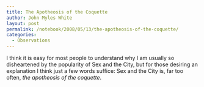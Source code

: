 ```yaml
---
title: The Apotheosis of the Coquette
author: John Myles White
layout: post
permalink: /notebook/2008/05/13/the-apotheosis-of-the-coquette/
categories:
  - Observations
---
```


I think it is easy for most people to understand why I am usually so disheartened by the popularity of Sex and the City, but for those desiring an explanation I think just a few words suffice: Sex and the City is, far too often, *the apotheosis of the coquette*.
